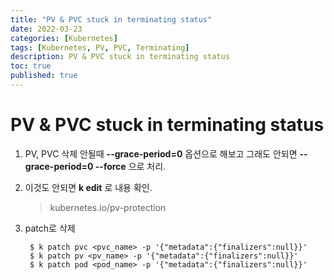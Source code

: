 ```yaml
---
title: "PV & PVC stuck in terminating status"
date: 2022-03-23
categories: [Kubernetes]
tags: [Kubernetes, PV, PVC, Terminating]
description: PV & PVC stuck in terminating status
toc: true
published: true
---
```


# PV & PVC stuck in terminating status

1. PV, PVC 삭제 안될때  **--grace-period=0** 옵션으로 해보고 그래도 안되면 **--grace-period=0 --force** 으로 처리.

1. 이것도 안되면 **k edit** 로 내용 확인.
    > kubernetes.io/pv-protection    

1. patch로 삭제

    ```console
     $ k patch pvc <pvc_name> -p '{"metadata":{"finalizers":null}}'
     $ k patch pv <pv_name> -p '{"metadata":{"finalizers":null}}'
     $ k patch pod <pod_name> -p '{"metadata":{"finalizers":null}}'
    ```
